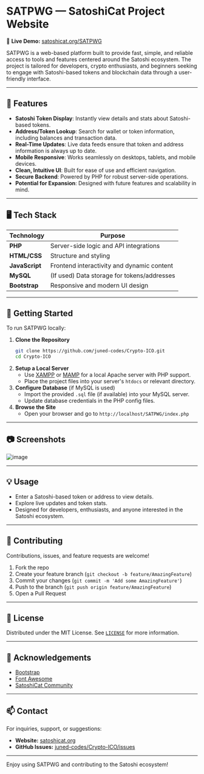 # SATPWG — SatoshiCat Project Website

🚀 **Live Demo:** [satoshicat.org/SATPWG](https://satoshicat.org/SATPWG/index.php)

SATPWG is a web-based platform built to provide fast, simple, and reliable access to tools and features centered around the Satoshi ecosystem. The project is tailored for developers, crypto enthusiasts, and beginners seeking to engage with Satoshi-based tokens and blockchain data through a user-friendly interface.

---

## 🌟 Features

- **Satoshi Token Display**: Instantly view details and stats about Satoshi-based tokens.
- **Address/Token Lookup**: Search for wallet or token information, including balances and transaction data.
- **Real-Time Updates**: Live data feeds ensure that token and address information is always up to date.
- **Mobile Responsive**: Works seamlessly on desktops, tablets, and mobile devices.
- **Clean, Intuitive UI**: Built for ease of use and efficient navigation.
- **Secure Backend**: Powered by PHP for robust server-side operations.
- **Potential for Expansion**: Designed with future features and scalability in mind.

---

## 🖥️ Tech Stack

| Technology   | Purpose                                    |
|--------------|--------------------------------------------|
| **PHP**      | Server-side logic and API integrations     |
| **HTML/CSS** | Structure and styling                      |
| **JavaScript**| Frontend interactivity and dynamic content |
| **MySQL**    | (If used) Data storage for tokens/addresses|
| **Bootstrap**| Responsive and modern UI design            |

---

## 🚀 Getting Started

To run SATPWG locally:

1. **Clone the Repository**
    ```bash
    git clone https://github.com/juned-codes/Crypto-ICO.git
    cd Crypto-ICO
    ```
2. **Setup a Local Server**
    - Use [XAMPP](https://www.apachefriends.org/) or [MAMP](https://www.mamp.info/) for a local Apache server with PHP support.
    - Place the project files into your server's `htdocs` or relevant directory.
3. **Configure Database** (if MySQL is used)
    - Import the provided `.sql` file (if available) into your MySQL server.
    - Update database credentials in the PHP config files.
4. **Browse the Site**
    - Open your browser and go to `http://localhost/SATPWG/index.php`

---

## 📷 Screenshots

![image](https://github.com/user-attachments/assets/8d86c4b1-86b7-4992-a339-2a346a7869a2)


---

## 💡 Usage

- Enter a Satoshi-based token or address to view details.
- Explore live updates and token stats.
- Designed for developers, enthusiasts, and anyone interested in the Satoshi ecosystem.

---

## 🤝 Contributing

Contributions, issues, and feature requests are welcome!

1. Fork the repo
2. Create your feature branch (`git checkout -b feature/AmazingFeature`)
3. Commit your changes (`git commit -m 'Add some AmazingFeature'`)
4. Push to the branch (`git push origin feature/AmazingFeature`)
5. Open a Pull Request

---

## 📄 License

Distributed under the MIT License. See [`LICENSE`](LICENSE) for more information.

---

## 🙏 Acknowledgements

- [Bootstrap](https://getbootstrap.com/)
- [Font Awesome](https://fontawesome.com/)
- [SatoshiCat Community](https://satoshicat.org/)

---

## 📫 Contact

For inquiries, support, or suggestions:

- **Website:** [satoshicat.org](https://satoshicat.org)
- **GitHub Issues:** [juned-codes/Crypto-ICO/issues](https://github.com/juned-codes/Crypto-ICO/issues)

---

Enjoy using SATPWG and contributing to the Satoshi ecosystem!

